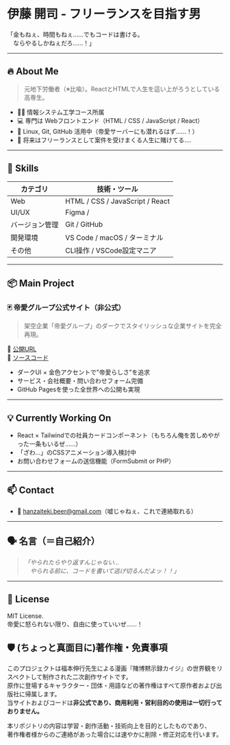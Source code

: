 # 伊藤 開司 - フリーランスを目指す男

「金もねぇ、時間もねぇ……でもコードは書ける。  
　ならやるしかねぇだろ……！」

---

## 🔥 About Me

> 元地下労働者（※比喩）。ReactとHTMLで人生を這い上がろうとしている高専生。

- 🧑‍🎓 情報システム工学コース所属
- 💻 専門は Webフロントエンド（HTML / CSS / JavaScript / React）
- 🐧 Linux, Git, GitHub 活用中（帝愛サーバーにも潜れるはず……！）
- 🎯 将来はフリーランスとして案件を受けまくる人生に賭けてる....

---

## 🚀 Skills

| カテゴリ       | 技術・ツール                         |
|----------------|--------------------------------------|
| Web            | HTML / CSS / JavaScript / React      |
| UI/UX          | Figma /        
| バージョン管理 | Git / GitHub                         |
| 開発環境       | VS Code / macOS / ターミナル          |
| その他         | CLI操作 / VSCode設定マニア            |

---

## 📦 Main Project

### 🃏 帝愛グループ公式サイト（非公式）

> 架空企業「帝愛グループ」のダークでスタイリッシュな企業サイトを完全再現。

🔗 [公開URL](https://santosusi.github.io/satoshi-first-portfolio/)  
🧾 [ソースコード](https://github.com/santosusi/satoshi-first-portfolio)

- ダークUI × 金色アクセントで"帝愛らしさ"を追求
- サービス・会社概要・問い合わせフォーム完備
- GitHub Pagesを使った全世界への公開も実現

---

## 💡 Currently Working On

- React × Tailwindでの社員カードコンポーネント（もちろん俺を苦しめやがった一条もいるぜ……）
- 「ざわ…」のCSSアニメーション導入検討中
- お問い合わせフォームの送信機能（FormSubmit or PHP）

---

## 📫 Contact

- 📧 hanzaiteki.beer@gmail.com（嘘じゃねぇ、これで連絡取れる）

---

## 🗣️ 名言（＝自己紹介）

> _「やられたらやり返すんじゃない…  
> 　やられる前に、コードを書いて逃げ切るんだよッ！！」_

---

## 📜 License

MIT License.  
帝愛に怒られない限り、自由に使っていいぜ……！

## 🛡️ (ちょっと真面目に)著作権・免責事項

このプロジェクトは福本伸行先生による漫画『賭博黙示録カイジ』の世界観をリスペクトして制作された二次創作サイトです。  
原作に登場するキャラクター・団体・用語などの著作権はすべて原作者および出版社に帰属します。  
当サイトおよびコードは**非公式であり、商用利用・営利目的の使用は一切行っておりません。**

本リポジトリの内容は学習・創作活動・技術向上を目的としたものであり、  
著作権者様からのご連絡があった場合には速やかに削除・修正対応を行います。



